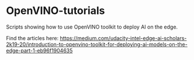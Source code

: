 # OpenVINO-tutorials
Scripts showing how to use OpenVINO toolkit to deploy AI on the edge.  		

Find the articles here: https://medium.com/udacity-intel-edge-ai-scholars-2k19-20/introduction-to-openvino-toolkit-for-deploying-ai-models-on-the-edge-part-1-eb96f1904635
